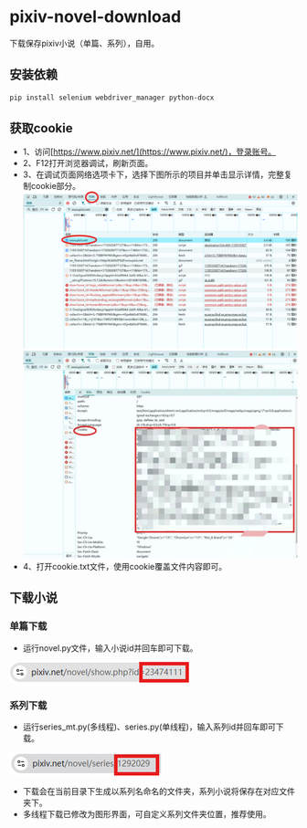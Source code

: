 # pixiv-novel-download
下载保存pixiv小说（单篇、系列），自用。

## 安装依赖
```bash
pip install selenium webdriver_manager python-docx
```

## 获取cookie
- 1、访问[https://www.pixiv.net/](https://www.pixiv.net/)，登录账号。
- 2、F12打开浏览器调试，刷新页面。
- 3、在调试页面网络选项卡下，选择下图所示的项目并单击显示详情，完整复制cookie部分。
![获取cookie](<pic/屏幕截图 2024-11-26 193436.png>)
![获取cookie](pic/屏幕截图_20241126194313.jpg)
- 4、打开cookie.txt文件，使用cookie覆盖文件内容即可。

## 下载小说
### 单篇下载
- 运行novel.py文件，输入小说id并回车即可下载。

![小说id](<pic/屏幕截图 2024-11-26 200637.png>)

### 系列下载
- 运行series_mt.py(多线程)、series.py(单线程)，输入系列id并回车即可下载。

![系列id](<pic/屏幕截图 2024-11-26 201026.png>)

- 下载会在当前目录下生成以系列名命名的文件夹，系列小说将保存在对应文件夹下。
- 多线程下载已修改为图形界面，可自定义系列文件夹位置，推荐使用。
